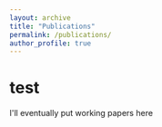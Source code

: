 ```yaml
---
layout: archive
title: "Publications"
permalink: /publications/
author_profile: true
---
```


test
===

I'll eventually put working papers here
